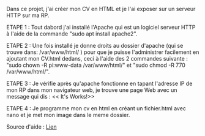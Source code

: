
Dans ce projet, j'ai créer mon CV en HTML et je l'ai exposer sur un serveur HTTP sur ma RP.  

ETAPE 1 : Tout dabord j'ai installé l'Apache qui est un logiciel serveur HTTP à l'aide de la commande "sudo apt install apache2".  

ETAPE 2 : Une fois installé je donne droits au dossier d'apache (qui se trouve dans: /var/www/html/ ) pour que je puisse l'administrer facilement en ajoutant mon CV.html dedans, ceci à l'aide des 2 commandes suivante : "sudo chown -R pi:www-data /var/www/html/" et "sudo chmod -R 770 /var/www/html/".  

ETAPE 3 : Je vérifie après qu'apache fonctionne en tapant l'adresse IP de mon RP dans mon navigateur web, je trouve une page Web avec un message qui dis : << It's Works!>>  

ETAPE 4 : Je programme mon cv en html en créant un fichier.html avec nano et je met mon image dans le meme dossier.  

Source d'aide : [Lien](https://www.piblo.fr/creation-dun-serveur-web/)

